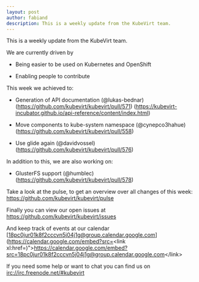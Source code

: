 ```yaml
---
layout: post
author: fabiand
description: This is a weekly update from the KubeVirt team.
---
```

This is a weekly update from the KubeVirt team.

We are currently driven by

-   Being easier to be used on Kubernetes and OpenShift

-   Enabling people to contribute

<!-- more -->
This week we achieved to:

-   Generation of API documentation (@lukas-bednar)
    (<https://github.com/kubevirt/kubevirt/pull/571>)
    (<https://kubevirt-incubator.github.io/api-reference/content/index.html>)

-   Move components to kube-system namespace (@cynepco3hahue)
    (<https://github.com/kubevirt/kubevirt/pull/558>)

-   Use glide again (@davidvossel)
    (<https://github.com/kubevirt/kubevirt/pull/576>)

In addition to this, we are also working on:

-   GlusterFS support (@humblec)
    (<https://github.com/kubevirt/kubevirt/pull/578>)

Take a look at the pulse, to get an overview over all changes of this
week: <https://github.com/kubevirt/kubevirt/pulse>

Finally you can view our open issues at
<https://github.com/kubevirt/kubevirt/issues>

And keep track of events at our calendar
[18pc0jur01k8f2cccvn5j04j1g@group.calendar.google.com](https://calendar.google.com/embed?src=<link xl:href=)"&gt;https://calendar.google.com/embed?src=<18pc0jur01k8f2cccvn5j04j1g@group.calendar.google.com>&lt;/link&gt;

If you need some help or want to chat you can find us on
<irc://irc.freenode.net/#kubevirt>
